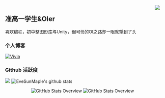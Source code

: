 <img align="right" src="https://count.getloli.com/get/@:EveSunMaple?theme=rule34">

## 准高一学生&OIer

喜欢编程，初中整图形库与Unity，但可怜的OI之路却一眼就望到了头

### 个人博客

[![Vivia](https://github-readme-stats.vercel.app/api/pin/?username=EveSunMaple&repo=Vivia-Web)](https://github.com/EveSunMaple/Vivia-Web)
<br>

### Github 活跃度

[![](https://activity-graph.herokuapp.com/graph?username=EveSunMaple&theme=dracula)](https://github.com/ashutosh00710/github-readme-activity-graph)
![EveSunMaple's github stats](https://github-readme-stats.vercel.app/api?username=EveSunMaple&show_icons=true&theme=vue)

<div align="center">
  <img src="https://github.com/EveSunMaple/EveSunMaple/images/github-snake-dark.svg#gh-dark-mode-only" alt="GitHub Stats Overview"/>
   <img src="https://github.com/EveSunMaple/EveSunMaple/images/github-snake.svg#gh-light-mode-only" alt="GitHub Stats Overview"/>
</div>
